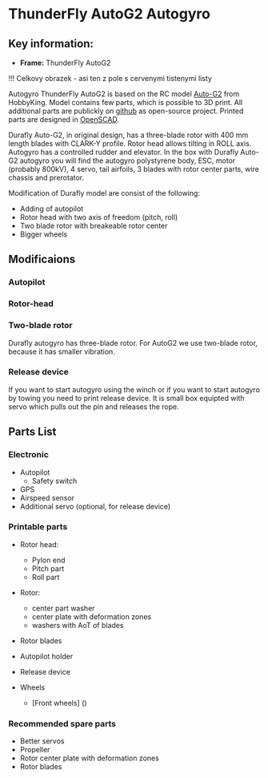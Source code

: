 # ThunderFly AutoG2 Autogyro


## Key information:
- **Frame:** ThunderFly AutoG2


!!! Celkovy obrazek - asi ten z pole s cervenymi tistenymi listy

Autogyro ThunderFly AutoG2 is based on the RC model [Auto-G2](https://hobbyking.com/en_us/duraflytm-auto-g2-gyrocopter-w-auto-start-system-821mm-pnf.html) from HobbyKing. Model contains few parts, which is possible to 3D print. All additional parts are publickly on [github]() as open-source project. Printed parts are designed in [OpenSCAD]().

Durafly Auto-G2, in original design, has a three-blade rotor with 400 mm length blades with CLARK-Y profile. Rotor head allows tilting in ROLL axis. Autogyro has a controlled rudder and elevator. In the box with Durafly Auto-G2 autogyro you will find the autogyro polystyrene body, ESC, motor (probably 800kV), 4 servo, tail airfoils, 3 blades with rotor center parts, wire chassis and prerotator.

Modification of Durafly model are consist of the following:
 * Adding of autopilot
 * Rotor head with two axis of freedom (pitch, roll)
 * Two blade rotor with breakeable rotor center
 * Bigger wheels


## Modificaions
### Autopilot

### Rotor-head


### Two-blade rotor
Durafly autogyro has three-blade rotor. For AutoG2 we use two-blade rotor, because it has smaller vibration.

### Release device
If you want to start autogyro using the winch or if you want to start autogyro by towing you need to print release device. It is small box equipted with servo which pulls out the pin and releases the rope.


## Parts List

### Electronic
 * Autopilot
    * Safety switch
 * GPS
 * Airspeed sensor
 * Additional servo (optional, for release device)

### Printable parts
 * Rotor head:
    * Pylon end []()
    * Pitch part []()
    * Roll part []()

 * Rotor:
    * center part washer
    * center plate with deformation zones
    * washers with AoT of blades

 * Rotor blades

 * Autopilot holder

 * Release device

 * Wheels
    * [Front wheels] ()

### Recommended spare parts
 * Better servos
 * Propeller
 * Rotor center plate with deformation zones
 * Rotor blades

